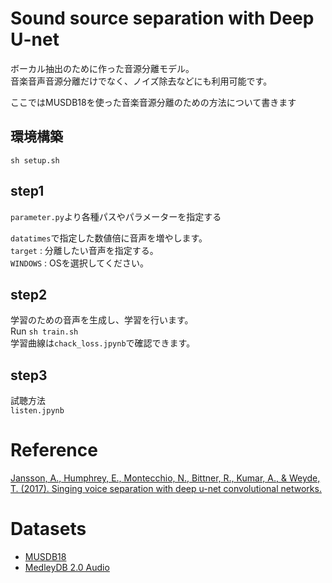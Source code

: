 # Sound source separation with Deep U-net

ボーカル抽出のために作った音源分離モデル。<br>
音楽音声音源分離だけでなく、ノイズ除去などにも利用可能です。

ここではMUSDB18を使った音楽音源分離のための方法について書きます

## 環境構築
`sh setup.sh`

## step1
`parameter.py`より各種パスやパラメーターを指定する

`datatimes`で指定した数値倍に音声を増やします。<br>
`target` : 分離したい音声を指定する。<br>
`WINDOWS` : OSを選択してください。<br>

## step2
学習のための音声を生成し、学習を行います。<br>
Run `sh train.sh`<br>
学習曲線は`chack_loss.jpynb`で確認できます。

## step3
試聴方法<br>
`listen.jpynb`

# Reference
[Jansson, A., Humphrey, E., Montecchio, N., Bittner, R., Kumar, A., & Weyde, T. (2017). Singing voice separation with deep u-net convolutional networks.](https://openaccess.city.ac.uk/id/eprint/19289/)

# Datasets
- [MUSDB18](https://sigsep.github.io/datasets/musdb.html#musdb18-compressed-stems)<br>
- [MedleyDB 2.0 Audio](https://medleydb.weebly.com/)
